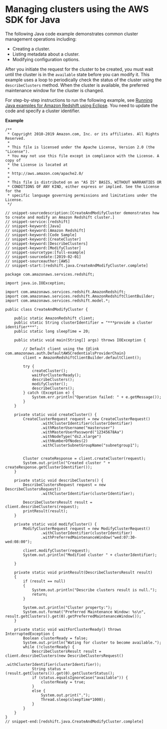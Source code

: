 # Managing clusters using the AWS SDK for Java<a name="managing-clusters-java"></a>



The following Java code example demonstrates common cluster management operations including:
+ Creating a cluster\.
+ Listing metadata about a cluster\.
+ Modifying configuration options\.

After you initiate the request for the cluster to be created, you must wait until the cluster is in the `available` state before you can modify it\. This example uses a loop to periodically check the status of the cluster using the `describeClusters` method\. When the cluster is available, the preferred maintenance window for the cluster is changed\.

For step\-by\-step instructions to run the following example, see [Running Java examples for Amazon Redshift using Eclipse](using-aws-sdk-for-java.md#setting-up-and-testing-sdk-java)\. You need to update the code and specify a cluster identifier\.

**Example**  

```
/**
 * Copyright 2010-2019 Amazon.com, Inc. or its affiliates. All Rights Reserved.
 *
 * This file is licensed under the Apache License, Version 2.0 (the "License").
 * You may not use this file except in compliance with the License. A copy of
 * the License is located at
 *
 * http://aws.amazon.com/apache2.0/
 *
 * This file is distributed on an "AS IS" BASIS, WITHOUT WARRANTIES OR
 * CONDITIONS OF ANY KIND, either express or implied. See the License for the
 * specific language governing permissions and limitations under the License.
 */

// snippet-sourcedescription:[CreateAndModifyCluster demonstrates how to create and modify an Amazon Redshift cluster.]
// snippet-service:[redshift]
// snippet-keyword:[Java]
// snippet-keyword:[Amazon Redshift]
// snippet-keyword:[Code Sample]
// snippet-keyword:[CreateCluster]
// snippet-keyword:[DescribeClusters]
// snippet-keyword:[ModifyCluster]
// snippet-sourcetype:[full-example]
// snippet-sourcedate:[2019-02-01]
// snippet-sourceauthor:[AWS]
// snippet-start:[redshift.java.CreateAndModifyCluster.complete]

package com.amazonaws.services.redshift;

import java.io.IOException;

import com.amazonaws.services.redshift.AmazonRedshift;
import com.amazonaws.services.redshift.AmazonRedshiftClientBuilder;
import com.amazonaws.services.redshift.model.*;

public class CreateAndModifyCluster {

    public static AmazonRedshift client;
    public static String clusterIdentifier = "***provide a cluster identifier***";
    public static long sleepTime = 20;

    public static void main(String[] args) throws IOException {

        // Default client using the {@link com.amazonaws.auth.DefaultAWSCredentialsProviderChain}
        client = AmazonRedshiftClientBuilder.defaultClient();

        try {
            createCluster();
            waitForClusterReady();
            describeClusters();
            modifyCluster();
            describeClusters();
        } catch (Exception e) {
            System.err.println("Operation failed: " + e.getMessage());
        }
    }

    private static void createCluster() {
        CreateClusterRequest request = new CreateClusterRequest()
                .withClusterIdentifier(clusterIdentifier)
                .withMasterUsername("masteruser")
                .withMasterUserPassword("12345678Aa")
                .withNodeType("ds2.xlarge")
                .withNumberOfNodes(2)
                .withClusterSubnetGroupName("subnetgroup1");


        Cluster createResponse = client.createCluster(request);
        System.out.println("Created cluster " + createResponse.getClusterIdentifier());
    }

    private static void describeClusters() {
        DescribeClustersRequest request = new DescribeClustersRequest()
                .withClusterIdentifier(clusterIdentifier);

        DescribeClustersResult result = client.describeClusters(request);
        printResult(result);
    }

    private static void modifyCluster() {
        ModifyClusterRequest request = new ModifyClusterRequest()
                .withClusterIdentifier(clusterIdentifier)
                .withPreferredMaintenanceWindow("wed:07:30-wed:08:00");

        client.modifyCluster(request);
        System.out.println("Modified cluster " + clusterIdentifier);

    }

    private static void printResult(DescribeClustersResult result)
    {
        if (result == null)
        {
            System.out.println("Describe clusters result is null.");
            return;
        }

        System.out.println("Cluster property:");
        System.out.format("Preferred Maintenance Window: %s\n", result.getClusters().get(0).getPreferredMaintenanceWindow());
    }

    private static void waitForClusterReady() throws InterruptedException {
        Boolean clusterReady = false;
        System.out.println("Wating for cluster to become available.");
        while (!clusterReady) {
            DescribeClustersResult result = client.describeClusters(new DescribeClustersRequest()
                                                                            .withClusterIdentifier(clusterIdentifier));
            String status = (result.getClusters()).get(0).getClusterStatus();
            if (status.equalsIgnoreCase("available")) {
                clusterReady = true;
            }
            else {
                System.out.print(".");
                Thread.sleep(sleepTime*1000);
            }
        }
    }
}
// snippet-end:[redshift.java.CreateAndModifyCluster.complete]
```